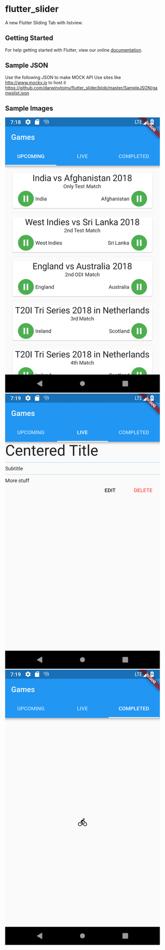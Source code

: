 # flutter_slider

A new Flutter Sliding Tab with listview.

## Getting Started

For help getting started with Flutter, view our online
[documentation](https://flutter.io/).

## Sample JSON
Use the following JSON to make MOCK API 
Use sites like http://www.mocky.io to host it
https://github.com/darwinvtomy/flutter_slider/blob/master/SampleJSON/gameslist.json

## Sample Images
![alt text](https://github.com/darwinvtomy/flutter_slider/blob/master/SampleJSON/Screenshot_1530020932.png)
![alt text](https://github.com/darwinvtomy/flutter_slider/blob/master/SampleJSON/Screenshot_1530020960.png)
![alt text](https://github.com/darwinvtomy/flutter_slider/blob/master/SampleJSON/Screenshot_1530020963.png)
